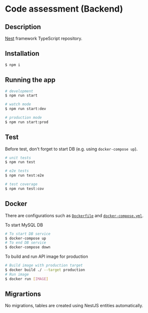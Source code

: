 # Code assessment (Backend)

## Description

[Nest](https://github.com/nestjs/nest) framework TypeScript repository.

## Installation

```bash
$ npm i
```

## Running the app

```bash
# development
$ npm run start

# watch mode
$ npm run start:dev

# production mode
$ npm run start:prod
```

## Test

Before test, don't forget to start DB (e.g. using `docker-compose up`).

```bash
# unit tests
$ npm run test

# e2e tests
$ npm run test:e2e

# test coverage
$ npm run test:cov
```

## Docker

There are configurations such as [`Dockerfile`](./Dockerfile) and [`docker-compose.yml`](./docker-compose.yml).

To start MySQL DB

```bash
# To start DB service
$ docker-compose up
# To end DB service
$ docker-compose down
```

To build and run API image for production

```bash
# Build image with production target
$ docker build ./ --target production
# Run image
$ docker run [IMAGE]
```

## Migrartions

No migrations, tables are created using NestJS entities automatically.
